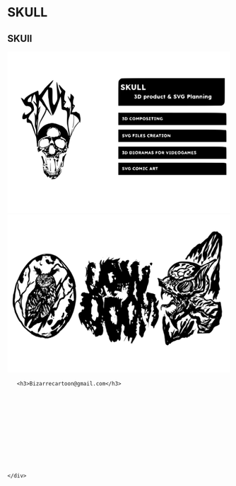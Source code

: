 # SKULL

<!DOCTYPE html>
<html lang="en">
<head>
    <meta charset="UTF-8">
    <meta http-equiv="X-UA-Compatible" content="IE=edge">
    <meta name="viewport" content="width=device-width, initial-scale=1.0">
    <link rel="stylesheet" href="skull.css">
    <link rel="stylesheet" href="global.css">
    <link rel="stylesheet" href="global.css" media="all">
    <title>SKUll</title>
</head>
<body>
    <div class="container">

<div class="header">
    <div class="title-container">
        <h2>SKUll</h2>
    </div>
</div>


<div class="description-container">
    <img class="description-container" src="skul services.svg">

</div>

<div class="description-container">
    <img class="description-container" src="Lowdoom.svg">

</div>



       <h3>Bizarrecartoon@gmail.com</h3>
   











    </div>
</body>
</html>
